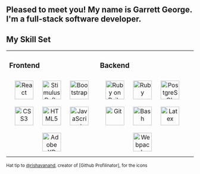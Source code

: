 ## Pleased to meet you! My name is Garrett George. I'm a full-stack software developer.

## My Skill Set
<table><tr><td valign="top" width="50%">

  ### Frontend
  <div align="center">
    <img style="margin: 10px" src="https://github.com/garrettmichaelgeorge/garrettmichaelgeorge/assets/images/react-original-wordmark.svg" alt="React" height="50" />
    <img style="margin: 10px" src="https://github.com/garrettmichaelgeorge/garrettmichaelgeorge/assets/images/stimulus-reflex-logo.svg" alt="Stimulus Reflex" height="50" />
    <img style="margin: 10px" src="https://github.com/garrettmichaelgeorge/garrettmichaelgeorge/assets/images/bootstrap-plain.svg" alt="Bootstrap" height="50" />
    <img style="margin: 10px" src="https://github.com/garrettmichaelgeorge/garrettmichaelgeorge/assets/images/css3-original-wordmark.svg" alt="CSS3" height="50" />
    <img style="margin: 10px" src="https://github.com/garrettmichaelgeorge/garrettmichaelgeorge/assets/images/html5-original-wordmark.svg" alt="HTML5" height="50" />
    <img style="margin: 10px" src="https://github.com/garrettmichaelgeorge/garrettmichaelgeorge/assets/images/javascript-original.svg" alt="JavaScript" height="50" />
    <img style="margin: 10px" src="https://github.com/garrettmichaelgeorge/garrettmichaelgeorge/assets/images/adobexd.png" alt="Adobe XD" height="50" />
  </div>

  </td><td valign="top" width="50%">



  ### Backend
  <div align="center">
    <img style="margin: 10px" src="https://github.com/garrettmichaelgeorge/garrettmichaelgeorge/assets/images/rails-original-wordmark.svg" alt="Ruby on Rails" height="50" />
    <img style="margin: 10px" src="https://github.com/garrettmichaelgeorge/garrettmichaelgeorge/assets/images/ruby-original-wordmark.svg" alt="Ruby" height="50" />
    <img style="margin: 10px" src="https://github.com/garrettmichaelgeorge/garrettmichaelgeorge/assets/images/postgresql-original-wordmark.svg" alt="PostgreSQL" height="50" />
    <img style="margin: 10px" src="https://github.com/garrettmichaelgeorge/garrettmichaelgeorge/assets/images/git-scm-icon.svg" alt="Git" height="50" />
    <img style="margin: 10px" src="https://github.com/garrettmichaelgeorge/garrettmichaelgeorge/assets/images/gnu_bash-icon.svg" alt="Bash" height="50" />
    <img style="margin: 10px" src="https://github.com/garrettmichaelgeorge/garrettmichaelgeorge/assets/images/latex.png" alt="Latex" height="50" />
    <img style="margin: 10px" src="https://github.com/garrettmichaelgeorge/garrettmichaelgeorge/assets/images/webpack-original.svg" alt="Webpack" height="50" />
  </div>

</td>
<td valign="top" width="50%">

</td></tr></table>

<small>Hat tip to [@rishavanand](https://github.com/rishavanand), creator of
[Github Profilinator], for the icons</small>
